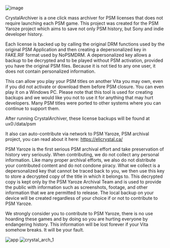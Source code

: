 ![image](https://user-images.githubusercontent.com/92234191/139364940-36bdf1ef-b2fb-4057-a7a2-2096c04cb312.png)

CrystalArchiver is a one click mass archiver for PSM licenses that does not require launching each PSM game. This project was created for the PSM Yaroze project which aims to save not only PSM history, but Sony and indie developer history. 

Each license is backed up by calling the original DRM functions used by the  original PSM Application and then creating a depersonalized key in FAKE.RIF format used by NoPSMDRM. A depersonalized key allows a backup to be decrypted and to be played without PSM activation, provided you have the original PSM files. Because it is not tied to any one user, it does not contain personalized information. 

This can allow you play your PSM titles on another Vita you may own, even if you did not activate or download them before PSM closure. You can even play it on a Windows PC. Please note that this tool is used for creating backups and we would like you not to use it for anything that may hurt developers. Many PSM titles were ported to other systems where you can continue to support them.

After running CrystalArchiver, these license backups will be found at ux0:/data/psm

It also can auto-contribute via network to PSM Yaroze, PSM archival project, you can read about it here:
https://elicrystal.ca/


PSM Yaroze is the first serious PSM archival effort and take preservation of history very seriously. When contributing, we do not collect any personal information. Like many proper archival efforts, we also do not distribute your contributed content and do not condone piracy. What we collect is a depersonalized key that cannot be traced back to you, we then use this key to store a decrypted copy of the title in which it belongs to. This decrypted copy is kept only by the PSM Yaroze Archival Team and is used to provide the public with information such as screenshots, footage, and other information that we are permitted to release. The local backup on your device will be created regardless of your choice if or not to contribute to PSM Yaroze. 

We strongly consider you to contribute to PSM Yaroze, there is no use hoarding these games and by doing so you are hurting everyone by endangering history. This information will be lost forever if your Vita somehow breaks. It will be your fault.

![app](https://user-images.githubusercontent.com/92234191/139364571-b2ed2fe9-d740-4c02-89af-a3fc207aea02.png)
![crystal_arch_1](https://user-images.githubusercontent.com/92234191/139365255-7dd49208-3475-427f-b46a-3497a3f3854d.jpg)


